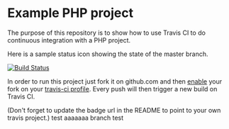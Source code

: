 Example PHP project
===================

The purpose of this repository is to show how to use Travis CI to do
continuous integration with a PHP project.

Here is a sample status icon showing the state of the master branch.

[![Build Status](https://travis-ci.org/travis-ci-examples/php.svg?branch=master)](https://travis-ci.org/travis-ci-examples/php)

In order to run this project just fork it on github.com and then [enable](http://about.travis-ci.org/docs/user/getting-started/)
your fork on your [travis-ci profile](http://travis-ci.org/profile). Every push will then trigger a new build on Travis CI.

(Don't forget to update the badge url in the README to point to your own travis project.)
test
aaaaaaa
branch test